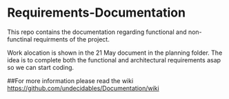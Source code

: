 # Requirements-Documentation
This repo contains the documentation regarding functional and non-functinal requirments of the project.

Work alocation is shown in the 21 May document in the planning folder.
The idea is to complete both the functional and architectural requirements asap so we can start coding.

##For more information please read the wiki
https://github.com/undecidables/Documentation/wiki
